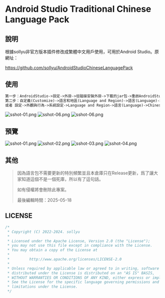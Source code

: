 # Android Studio Traditional Chinese Language Pack

## 說明

根據sollyu非官方版本插件修改成繁體中文用戶使用，可用於Android Studio。原網址：

<https://github.com/sollyu/AndroidStudioChineseLanguagePack>

## 使用

```txt
第一步：AndroidStudio->設定->外掛->從磁碟安裝外掛->下載的jar包->重啟AndroidStudio
第二步：自定義(Customize)->語言和地區(Language and Region)->語言(Language)->Chinese->重啟AndroidStudio
或者 設定->外觀與行為->系統設定->Language and Region->語言(Language)->Chinese->重啟AndroidStudio
```

![sshot-01.png](images/PixPin_2025-03-05_09-33-07.png)
![sshot-06.png](images/PixPin_2025-03-05_09-16-07.png)
![sshot-06.png](images/PixPin_2025-03-05_09-31-42.png)


## 預覽

![sshot-01.png](images/sshot-01.png)
![sshot-02.png](images/sshot-02.png)
![sshot-03.png](images/sshot-03.png)
![sshot-04.png](images/sshot-04.png)

## 其他

> 因為語言包不需要更新的特別頻繁並且本倉庫只在Release更新，爲了讓大家知道這個不是一個死庫，所以有了這句話。
> 
> 如有侵權將會刪除此專案。
> 
> 最後編輯時間：2025-05-18

## LICENSE

```c++
/*
 * Copyright (C) 2022-2024. sollyu
 *
 * Licensed under the Apache License, Version 2.0 (the "License");
 * you may not use this file except in compliance with the License.
 * You may obtain a copy of the License at
 *
 *         http://www.apache.org/licenses/LICENSE-2.0
 *
 * Unless required by applicable law or agreed to in writing, software
 * distributed under the License is distributed on an "AS IS" BASIS,
 * WITHOUT WARRANTIES OR CONDITIONS OF ANY KIND, either express or implied.
 * See the License for the specific language governing permissions and
 * limitations under the License.
 */
```
